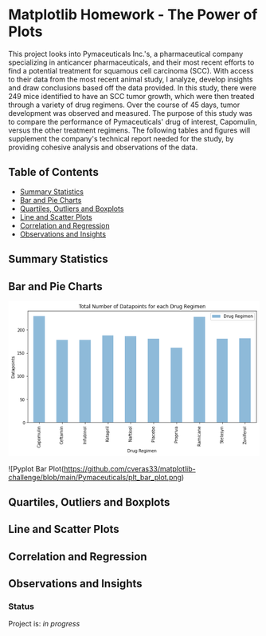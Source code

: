 # Matplotlib Homework - The Power of Plots 

This project looks into Pymaceuticals Inc.'s, a pharmaceutical company specializing in anticancer pharmaceuticals, and their most recent efforts to find a potential treatment for squamous cell carcinoma (SCC). With access to their data from the most recent animal study, I analyze, develop insights and draw conclusions based off the data provided. In this study, there were 249 mice identified to have an SCC tumor growth, which were then treated through a variety of drug regimens. Over the course of 45 days, tumor development was observed and measured. The purpose of this study was to compare the performance of Pymaceuticals' drug of interest, Capomulin, versus the other treatment regimens. The following tables and figures will supplement the company's technical report needed for the study, by providing cohesive analysis and observations of the data.

## Table of Contents ##
* [Summary Statistics](#summary-statistics)
* [Bar and Pie Charts](#bar-and-pie-charts)
* [Quartiles, Outliers and Boxplots](#quartiles-outliers-and-boxplots)
* [Line and Scatter Plots](#line-and-scatter-plots)
* [Correlation and Regression](#correlation-and-regression)
* [Observations and Insights](#observations-and-insights)
  
## Summary Statistics ##

## Bar and Pie Charts ##
![Pandas Bar Plot](https://github.com/cveras33/matplotlib-challenge/blob/main/Pymaceuticals/pandas_bar_plot.png)

![Pyplot Bar Plot(https://github.com/cveras33/matplotlib-challenge/blob/main/Pymaceuticals/plt_bar_plot.png) 

## Quartiles, Outliers and Boxplots ##

## Line and Scatter Plots ##

## Correlation and Regression ##

## Observations and Insights ##

### Status ###

Project is: *in progress*

